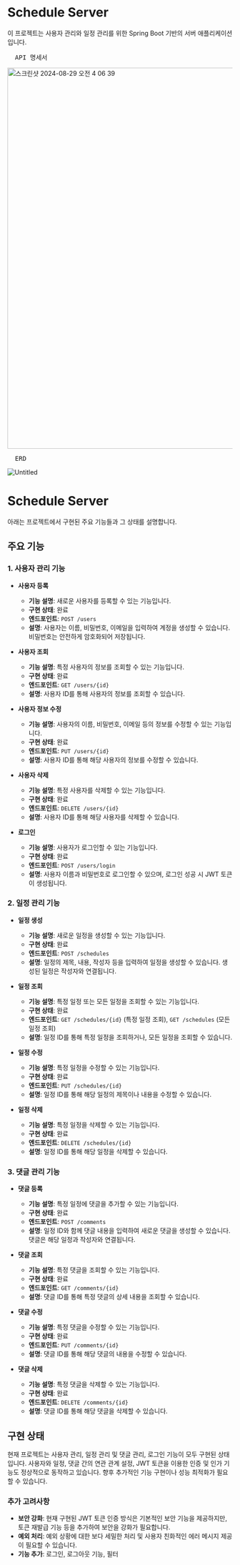 # Schedule Server

이 프로젝트는 사용자 관리와 일정 관리를 위한 Spring Boot 기반의 서버 애플리케이션입니다. 

<pre>
  API 명세서
</pre>
<img width="853" alt="스크린샷 2024-08-29 오전 4 06 39" src="https://github.com/user-attachments/assets/e02db3f7-6032-45f8-b089-9208cb0a829c">

<pre>
  ERD 
</pre>
![Untitled](https://github.com/user-attachments/assets/ce67e6a4-0d24-494b-915f-cd197faccacb)



# Schedule Server

아래는 프로젝트에서 구현된 주요 기능들과 그 상태를 설명합니다.

## 주요 기능

### 1. 사용자 관리 기능

- **사용자 등록**
  - **기능 설명**: 새로운 사용자를 등록할 수 있는 기능입니다.
  - **구현 상태**: 완료
  - **엔드포인트**: `POST /users`
  - **설명**: 사용자는 이름, 비밀번호, 이메일을 입력하여 계정을 생성할 수 있습니다. 비밀번호는 안전하게 암호화되어 저장됩니다.

- **사용자 조회**
  - **기능 설명**: 특정 사용자의 정보를 조회할 수 있는 기능입니다.
  - **구현 상태**: 완료
  - **엔드포인트**: `GET /users/{id}`
  - **설명**: 사용자 ID를 통해 사용자의 정보를 조회할 수 있습니다.

- **사용자 정보 수정**
  - **기능 설명**: 사용자의 이름, 비밀번호, 이메일 등의 정보를 수정할 수 있는 기능입니다.
  - **구현 상태**: 완료
  - **엔드포인트**: `PUT /users/{id}`
  - **설명**: 사용자 ID를 통해 해당 사용자의 정보를 수정할 수 있습니다.

- **사용자 삭제**
  - **기능 설명**: 특정 사용자를 삭제할 수 있는 기능입니다.
  - **구현 상태**: 완료
  - **엔드포인트**: `DELETE /users/{id}`
  - **설명**: 사용자 ID를 통해 해당 사용자를 삭제할 수 있습니다.

- **로그인**
  - **기능 설명**: 사용자가 로그인할 수 있는 기능입니다.
  - **구현 상태**: 완료
  - **엔드포인트**: `POST /users/login`
  - **설명**: 사용자 이름과 비밀번호로 로그인할 수 있으며, 로그인 성공 시 JWT 토큰이 생성됩니다.

### 2. 일정 관리 기능

- **일정 생성**
  - **기능 설명**: 새로운 일정을 생성할 수 있는 기능입니다.
  - **구현 상태**: 완료
  - **엔드포인트**: `POST /schedules`
  - **설명**: 일정의 제목, 내용, 작성자 등을 입력하여 일정을 생성할 수 있습니다. 생성된 일정은 작성자와 연결됩니다.

- **일정 조회**
  - **기능 설명**: 특정 일정 또는 모든 일정을 조회할 수 있는 기능입니다.
  - **구현 상태**: 완료
  - **엔드포인트**: `GET /schedules/{id}` (특정 일정 조회), `GET /schedules` (모든 일정 조회)
  - **설명**: 일정 ID를 통해 특정 일정을 조회하거나, 모든 일정을 조회할 수 있습니다.

- **일정 수정**
  - **기능 설명**: 특정 일정을 수정할 수 있는 기능입니다.
  - **구현 상태**: 완료
  - **엔드포인트**: `PUT /schedules/{id}`
  - **설명**: 일정 ID를 통해 해당 일정의 제목이나 내용을 수정할 수 있습니다.

- **일정 삭제**
  - **기능 설명**: 특정 일정을 삭제할 수 있는 기능입니다.
  - **구현 상태**: 완료
  - **엔드포인트**: `DELETE /schedules/{id}`
  - **설명**: 일정 ID를 통해 해당 일정을 삭제할 수 있습니다.

### 3. 댓글 관리 기능

- **댓글 등록**
  - **기능 설명**: 특정 일정에 댓글을 추가할 수 있는 기능입니다.
  - **구현 상태**: 완료
  - **엔드포인트**: `POST /comments`
  - **설명**: 일정 ID와 함께 댓글 내용을 입력하여 새로운 댓글을 생성할 수 있습니다. 댓글은 해당 일정과 작성자와 연결됩니다.

- **댓글 조회**
  - **기능 설명**: 특정 댓글을 조회할 수 있는 기능입니다.
  - **구현 상태**: 완료
  - **엔드포인트**: `GET /comments/{id}`
  - **설명**: 댓글 ID를 통해 특정 댓글의 상세 내용을 조회할 수 있습니다.

- **댓글 수정**
  - **기능 설명**: 특정 댓글을 수정할 수 있는 기능입니다.
  - **구현 상태**: 완료
  - **엔드포인트**: `PUT /comments/{id}`
  - **설명**: 댓글 ID를 통해 해당 댓글의 내용을 수정할 수 있습니다.

- **댓글 삭제**
  - **기능 설명**: 특정 댓글을 삭제할 수 있는 기능입니다.
  - **구현 상태**: 완료
  - **엔드포인트**: `DELETE /comments/{id}`
  - **설명**: 댓글 ID를 통해 해당 댓글을 삭제할 수 있습니다.

## 구현 상태

현재 프로젝트는 사용자 관리, 일정 관리 및 댓글 관리, 로그인 기능이 모두 구현된 상태입니다. 사용자와 일정, 댓글 간의 연관 관계 설정, JWT 토큰을 이용한 인증 및 인가 기능도 정상적으로 동작하고 있습니다. 향후 추가적인 기능 구현이나 성능 최적화가 필요할 수 있습니다.

### 추가 고려사항

- **보안 강화**: 현재 구현된 JWT 토큰 인증 방식은 기본적인 보안 기능을 제공하지만, 토큰 재발급 기능 등을 추가하여 보안을 강화가 필요합니다.
- **예외 처리**: 예외 상황에 대한 보다 세밀한 처리 및 사용자 친화적인 에러 메시지 제공이 필요할 수 있습니다.
- **기능 추가**: 로그인, 로그아웃 기능, 필터
